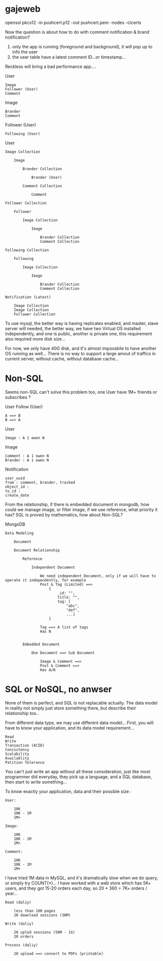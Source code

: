 gajeweb
=======

openssl pkcs12 -in pushcert.p12 -out pushcert.pem -nodes -clcerts

Now the question is about how to do with comment notification & brand notification?

1. only the app is running (foreground and background), it will pop up to info the user
2. the user table have a latest comment ID...or timestamp...

Reckless will bring a bad performance app....


User

    Image
    Follower (User)
    Comment

Image

    Brander
    Comment

Follower (User)

    Following (User)


User

    Image Collection

        Image

            Brander Collection

                Brander (User)

            Comment Collection

                Comment

    Follower Collection

        Follower

            Image Collection

                Image

                    Brander Collection
                    Comment Collection

    Following Collection

        Following

            Image Collection

                Image

                    Brander Collection
                    Comment Collection

    Notification (Latest)

        Image Collection
        Image Collection
        Follower Collection

To use mysql, the better way is having replicates enabled, and master, slave server will needed, the better way, we have two Virtual OS installed independently, and one is public, another is private one, this requirement also required more disk size...

For now, we only have 40G disk, and it's almost impossbile to have another OS running as well...
There is no way to support a large amout of traffics in current server, without cache, without database cache...

Non-SQL
=======

Seems non-SQL can't solve this problem too, one User have 1M+ friends or subscribes ?

User
Follow (User)

    A ==> B
    B ==> A

User

    Image : A 1 owen N

Image

    Comment : A 1 owen N
    Brander : A 1 owen N

Notificaiton

    user_uuid
    from : comment, brander, tracked
    object_id :
    to_id :
    create_date



From the relationship, if there is embedded document in mongodb, how could we manage image, or filter image, if we use reference, what priority it has? SQL is proved by mathematics, how about Non-SQL?



MongoDB

    Data Modeling

        Document

        Document Relationship

            Reference

                Independent Document

                    We need independent Document, only if we will have to operate it independently, for example
                    Post & Tag (Limited) ==>
                        {
                            _id: "",
                            title: "",
                            tag: [
                                "abc",
                                "def",
                                ...]
                        }

                    Tag ==> A list of tags
                    Has N


            Embedded Document

                One Document ==> Sub Document

                    Image & Comment ==>
                    Post & Comment ==>
                    Has A/N


SQL or NoSQL, no anwser
=======================

None of them is perfect, and SQL is not replacable actually.
The data model in reality not simply just store something there, but describe their relationship too..

From different data type, we may use different data model...
First, you will have to know your application, and its data model requirement...

    Read
    Write
    Transaction (ACID)
    Consistency
    Scalability
    Availablity
    Patition Tolerance

You can't just write an app without all these consideration, just like most programmer did everyday, they pick up a language, and a SQL database, then start to write something...

To know exactly your application, data and their possible size :

    User:

        10K
        10K - 1M
        1M+

    Image:

        10K
        10K - 1M
        1M+

    Comment:

        10K
        10K - 1M
        1M+

I have tried 1M data in MySQL, and it's dramatically slow when we do query, or simply try COUNT(*)...
I have worked with a web store which has 5K+ users, and they got 15-20 orders each day, so 20 * 360 = 7K+ orders / year...

    Read (daliy)

        less than 100 pages
        20 download sessions (30M)

    Write (daliy)

        20 uplod sessions (50M - 1G)
        20 orders

    Process (daliy)

        20 upload ==> convert to PDFs (printable)




















